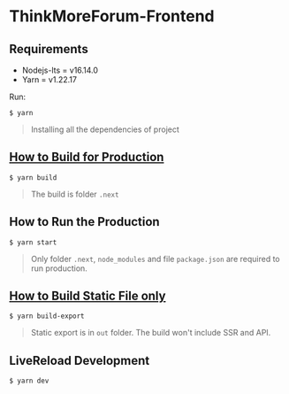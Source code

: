# ThinkMoreForum-Frontend

## Requirements

* Nodejs-lts = v16.14.0   
* Yarn = v1.22.17  

Run:  
```shell
$ yarn
```
> Installing all the dependencies of project

## [How to Build for Production](https://nextjs.org/docs/deployment)
```shell
$ yarn build
```
> The build is folder `.next`
## How to Run the Production
```shell
$ yarn start
```
> Only folder `.next`, `node_modules` and file `package.json` are required to run production.

## [How to Build Static File only](https://nextjs.org/docs/advanced-features/static-html-export)
```shell
$ yarn build-export
```
> Static export is in `out` folder. The build won't include SSR and API.

## LiveReload Development
``` shell
$ yarn dev
```
